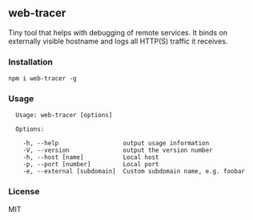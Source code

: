 ## web-tracer

Tiny tool that helps with debugging of remote services. It binds on externally visible hostname and logs
all HTTP(S) traffic it receives.


### Installation

```
npm i web-tracer -g
```


### Usage

```
  Usage: web-tracer [options]

  Options:

    -h, --help                  output usage information
    -V, --version               output the version number
    -h, --host [name]           Local host
    -p, --port [number]         Local port
    -e, --external [subdomain]  Custom subdomain name, e.g. foobar

```

### License

MIT
